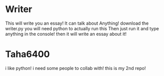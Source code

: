 # Writer
 This will write you an essay!
 It can talk about Anything!
 download the writer.py
 you will need python to actually run this
 Then just run it and type anything in the console!
 then it will write an essay about it!
 
 # Taha6400
 i like python!
 i need some people to collab with!
 this is my 2nd repo!
